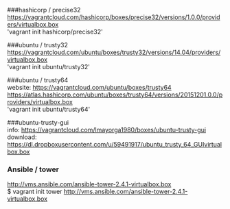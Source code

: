 ###hashicorp / precise32  
https://vagrantcloud.com/hashicorp/boxes/precise32/versions/1.0.0/providers/virtualbox.box  
'vagrant init hashicorp/precise32'  

###ubuntu / trusty32  
https://vagrantcloud.com/ubuntu/boxes/trusty32/versions/14.04/providers/virtualbox.box    
'vagrant init ubuntu/trusty32'  

###ubuntu / trusty64  
website: https://vagrantcloud.com/ubuntu/boxes/trusty64  
https://atlas.hashicorp.com/ubuntu/boxes/trusty64/versions/20151201.0.0/providers/virtualbox.box  
'vagrant init ubuntu/trusty64'  

###ubuntu-trusty-gui  
info: https://vagrantcloud.com/lmayorga1980/boxes/ubuntu-trusty-gui    
download: https://dl.dropboxusercontent.com/u/59491917/ubuntu_trusty_64_GUIvirtualbox.box    

### Ansible / tower  
http://vms.ansible.com/ansible-tower-2.4.1-virtualbox.box  
$ vagrant init tower http://vms.ansible.com/ansible-tower-2.4.1-virtualbox.box  
